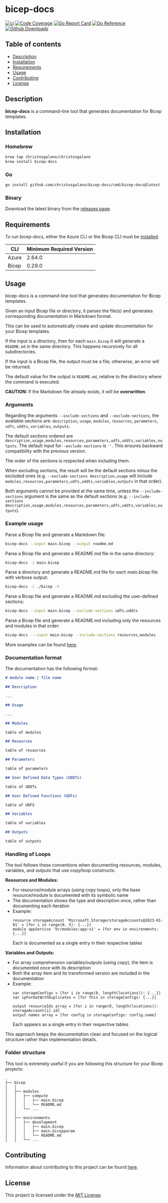 # bicep-docs

[![ci](https://github.com/christosgalano/bicep-docs/actions/workflows/ci.yaml/badge.svg?branch=main&event=push)](https://github.com/christosgalano/bicep-docs/actions/workflows/ci.yaml)
[![Code Coverage](https://img.shields.io/badge/coverage-87.1%25-31C754)](https://img.shields.io/badge/coverage-87.1%25-31C754)
[![Go Report Card](https://goreportcard.com/badge/github.com/christosgalano/bicep-docs)](https://goreportcard.com/report/github.com/christosgalano/bicep-docs)
[![Go Reference](https://pkg.go.dev/badge/github.com/christosgalano/bicep-docs.svg)](https://pkg.go.dev/github.com/christosgalano/bicep-docs)
[![Github Downloads](https://img.shields.io/github/downloads/christosgalano/bicep-docs/total.svg)](https://github.com/christosgalano/bicep-docs/releases)

## Table of contents

- [Description](#description)
- [Installation](#installation)
- [Requirements](#requirements)
- [Usage](#usage)
- [Contributing](#contributing)
- [License](#license)

## Description

**bicep-docs** is a command-line tool that generates documentation for Bicep templates.

## Installation

### Homebrew

```bash
brew tap christosgalano/christosgalano
brew install bicep-docs
```

### Go

```bash
go install github.com/christosgalano/bicep-docs/cmd/bicep-docs@latest
```

### Binary

Download the latest binary from the [releases page](https://github.com/christosgalano/bicep-docs/releases/latest).

## Requirements

To run bicep-docs, either the Azure CLI or the Bicep CLI must be [installed](https://learn.microsoft.com/en-us/azure/azure-resource-manager/bicep/install).

| CLI   | Minimum Required Version |
| ----- | ------------------------ |
| Azure | 2.64.0                   |
| Bicep | 0.29.0                   |

## Usage

bicep-docs is a command-line tool that generates documentation for Bicep templates.

Given an input Bicep file or directory, it parses the file(s) and generates corresponding documentation in Markdown format.

This can be used to automatically create and update documentation for your Bicep templates.

If the input is a directory, then for each `main.bicep` it will generate a `README.md` in the same directory. This happens recursively for all subdirectories.

If the input is a Bicep file, the output must be a file; otherwise, an error will be returned.

The default value for the output is `README.md`, relative to the directory where the command is executed.

**CAUTION:** If the Markdown file already exists, it will be **overwritten**.

### Arguments

Regarding the arguments `--include-sections` and `--exclude-sections`, the available sections are: `description`, `usage`, `modules`, `resources`, `parameters`, `udfs`, `uddts`, `variables`, `outputs`.

The default sections ordered are `description,usage,modules,resources,parameters,udfs,uddts,variables,outputs`. The default input for`--exclude-sections` is `''`.  This ensures backward compatibility with the previous version.

The order of the sections is respected when including them.

When excluding sections, the result will be the default sections minus the excluded ones (e.g. `--exclude-sections description,usage` will include `modules,resources,parameters,udfs,uddts,variables,outputs` in that order).

Both arguments cannot be provided at the same time, unless the `--include-sections` argument is the same as the default sections (e.g. `--include-sections description,usage,modules,resources,parameters,udfs,uddts,variables,outputs`).

### Example usage

Parse a Bicep file and generate a Markdown file:

```bash
bicep-docs --input main.bicep --output readme.md
```

Parse a Bicep file and generate a README.md file in the same directory:

```bash
bicep-docs -i main.bicep
```

Parse a directory and generate a README.md file for each main.bicep file with verbose output:

```bash
bicep-docs -i ./bicep -V
```

Parse a Bicep file and generate a README.md excluding the user-defined sections:

```bash
bicep-docs --input main.bicep --exclude-sections udfs,uddts
```

Parse a Bicep file and generate a README.md including only the resources and modules in that order:

```bash
bicep-docs ---input main.bicep --include-sections resources,modules
```

More examples can be found [here](examples).

### Documentation format

The documentation has the following format:

```markdown
# module name | file name

## Description

...

## Usage

...

## Modules

table of modules

## Resources

table of resources

## Parameters

table of parameters

## User Defined Data Types (UDDTs)

table of UDDTs

## User Defined Functions (UDFs)

table of UDFS

## Variables

table of variables

## Outputs

table of outputs

```

### Handling of Loops

The tool follows these conventions when documenting resources, modules, variables, and outputs that use copy/loop constructs:

**Resources and Modules:**
- For resource/module arrays (using copy loops), only the base resource/module is documented with its symbolic name
- The documentation shows the type and description once, rather than documenting each iteration
- Example:
  ```bicep
  resource storageAccount 'Microsoft.Storage/storageAccounts@2023-01-01' = [for i in range(0, 5): {...}]
  module appService 'br/modules:app:v1' = [for env in environments: {...}]
  ```
  Each is documented as a single entry in their respective tables

**Variables and Outputs:**
- For array comprehension variables/outputs (using copy), the item is documented once with its description
- Both the array item and its transformed version are included in the documentation
- Example:
  ```bicep
  var storageConfigs = [for i in range(0, length(locations)): {...}]
  var ipFormatWithDuplicates = [for this in storageConfigs: {...}]

  output resourceIds array = [for i in range(0, length(locations)): storageAccount[i].id]
  output names array = [for config in storageConfigs: config.name]
  ```
  Each appears as a single entry in their respective tables

This approach keeps the documentation clean and focused on the logical structure rather than implementation details.

### Folder structure

This tool is extremely useful if you are following this structure for your Bicep projects:

```text
.
├── bicep
│   │
│   ├── modules
│   │   ├── compute
│   │   │   ├── main.bicep
│   │   │   └── README.md
│   │   └── ...
│   │
│   ├── environments
│   │   ├── development
│   │   │   ├── main.bicep
│   │   │   ├── main.bicepparam
│   │   │   └── README.md
│   │   └── ...
```

## Contributing

Information about contributing to this project can be found [here](CONTRIBUTING.md).

## License

This project is licensed under the [MIT License](LICENSE).
